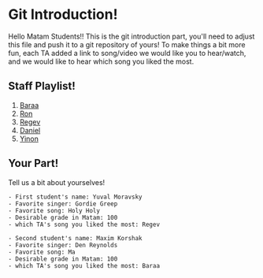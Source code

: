# Git Introduction!

Hello Matam Students!!
This is the git introduction part, you'll need to adjust this file and push it to a git repository of yours!
To make things a bit more fun, each TA added a link to song/video we would like you to hear/watch, and we would like to hear which song you liked the most.

## Staff Playlist!

1. [Baraa](https://www.youtube.com/watch?v=Oextk-If8HQ)
2. [Ron](https://www.youtube.com/watch?v=lhfs1CzzUPM)
3. [Regev](https://www.youtube.com/watch?v=HYsz1hP0BFo)
4. [Daniel](https://www.youtube.com/watch?v=1_yirYhYLDU)
5. [Yinon](https://www.youtube.com/watch?v=3pM4g-tr-2U)

## Your Part!

Tell us a bit about yourselves! 

	- First student's name: Yuval Moravsky
	- Favorite singer: Gordie Greep
	- Favorite song: Holy Holy
	- Desirable grade in Matam: 100
	- which TA's song you liked the most: Regev

	- Second student's name: Maxim Korshak
	- Favorite singer: Den Reynolds
	- Favorite song: Ma 
	- Desirable grade in Matam: 100
	- which TA's song you liked the most: Baraa 

